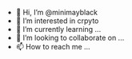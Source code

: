 - 👋 Hi, I’m @minimayblack
- 👀 I’m interested in crpyto
- 🌱 I’m currently learning ...
- 💞️ I’m looking to collaborate on ...
- 📫 How to reach me ...

<!---
minimayblack/minimayblack is a ✨ special ✨ repository because its `README.md` (this file) appears on your GitHub profile.
You can click the Preview link to take a look at your changes.
--->
